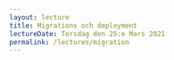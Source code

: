```yaml
---
layout: lecture
title: Migrations och deployment
lectureDate: Torsdag den 25:e Mars 2021
permalink: /lectures/migration
---
```

